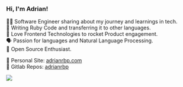 ### Hi, I'm Adrian! 
👨‍💻 Software Engineer sharing about my journey and learnings in tech. <br/>
💎 Writing Ruby Code and transferring it to other languages. <br/>
🎨 Love Frontend Technologies to rocket Product engagement. <br/>
🗣️ Passion for languages and Natural Language Processing. <br/>
👋 Open Source Enthusiast. <br/>

🌲 Personal Site: [adrianrbp.com](https://adrianrbp.com) <br/>
🦊 Gitlab Repos: [adrianrbp](https://gitlab.com/adrianrbp)

<!-- GitHub stats from https://github.com/anuraghazra/github-readme-stats -->
![](https://github-readme-stats.vercel.app/api?username=adrianrbp&theme=radical&hide_border=false&include_all_commits=true&count_private=true)<br/>

